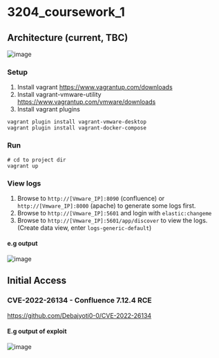 # 3204_coursework_1

## Architecture (current, TBC)
![image](https://user-images.githubusercontent.com/63487456/194746738-c0f65eb9-98e6-4bfd-8140-73d109fbb44d.png)

### Setup
1. Install vagrant https://www.vagrantup.com/downloads
2. Install vagrant-vmware-utility https://www.vagrantup.com/vmware/downloads
3. Install vagrant plugins
```
vagrant plugin install vagrant-vmware-desktop
vagrant plugin install vagrant-docker-compose
```

### Run
```
# cd to project dir
vagrant up
```
### View logs
1. Browse to `http://[Vmware_IP]:8090` (confluence) or `http://[Vmware_IP]:8000` (apache) to generate some logs first.
2. Browse to `http://[Vmware_IP]:5601` and login with `elastic:changeme`
3. Browse to `http://[Vmware_IP]:5601/app/discover` to view the logs. (Create data view, enter `logs-generic-default`)
#### e.g output
![image](https://user-images.githubusercontent.com/63487456/194748057-f5050b75-1ea5-439a-9d5d-b42525bc67b2.png)

## Initial Access
### CVE-2022-26134 - Confluence 7.12.4 RCE
https://github.com/Debajyoti0-0/CVE-2022-26134

#### E.g output of exploit
![image](https://user-images.githubusercontent.com/63487456/194700550-61e765b9-cc48-4789-88f1-bf01eeb86ac1.png)
